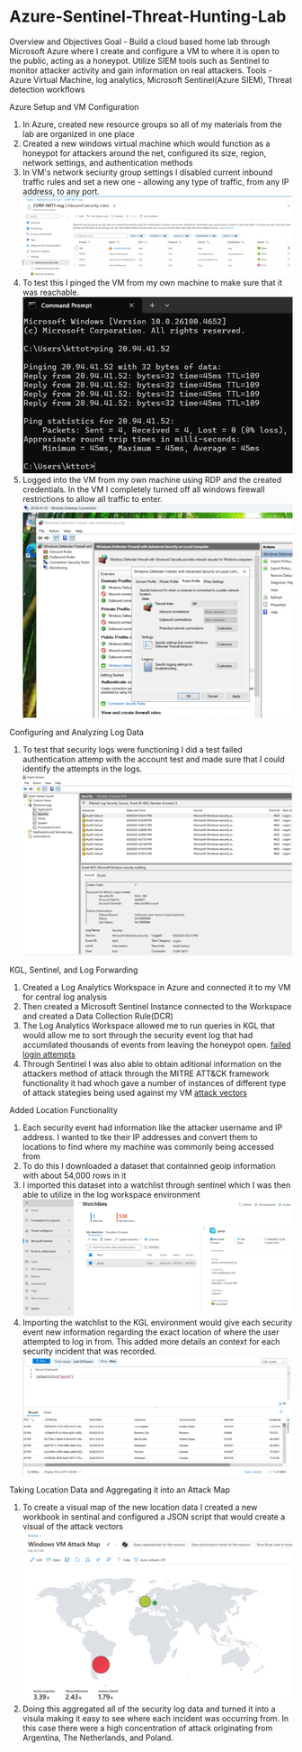 # Azure-Sentinel-Threat-Hunting-Lab

Overview and Objectives
Goal - Build a cloud based home lab through Microsoft Azure where I create and configure a VM to where it is open to the public, acting as a honeypot. Utilize SIEM tools such as Sentinel to monitor attacker activity and gain information on real attackers.
Tools - Azure Virtual Machine, log analytics, Microsoft Sentinel(Azure SIEM), Threat detection workflows

Azure Setup and VM Configuration
1. In Azure, created new resource groups so all of my materials from the lab are organized in one place
2. Created a new windows virtual machine which would function as a honeypot for attackers around the net, configured its size, region, network settings, and authentication methods
3. In VM's network seciurity group settings I disabled current inbound traffic rules and set a new one - allowing any type of traffic, from any IP address, to any port.
![inbound settings](images/ConfigureOpenFirewallRules.png)
5. To test this I pinged the VM from my own machine to make sure that it was reachable.
![ping VM](images/VMAccessableFromOutside.png)
6. Logged into the VM from my own machine using RDP and the created credentials. In the VM I completely turned off all windows firewall restrictions to allow all traffic to enter.
![firewall disable](images/TurnOffWindowsFirewall.png)

Configuring and Analyzing Log Data
1. To test that security logs were functioning I did a test failed authentication attemp with the account test and made sure that I could identify the attempts in the logs.
![self login](images/EXofSelfLoginFailLog.png)

KGL, Sentinel, and Log Forwarding
1. Created a Log Analytics Workspace in Azure and connected it to my VM for central log analysis
2. Then created a Microsoft Sentinel Instance connected to the Workspace and created a Data Collection Rule(DCR)
3. The Log Analytics Workspace allowed me to run queries in KGL that would allow me to sort through the security event log that had accumilated thousands of events from leaving the honeypot open.
[failed login attempts](images/FailedLogIns.png)
4. Through Sentinel I was also able to obtain aditional information on the attackers method of attack through the MITRE ATT&CK framework functionality it had whoch gave a number of instances of different type of attack stategies being used against my VM
[attack vectors](images/ATT&CKToSeeAttackvectors.png)

Added Location Functionality
1. Each security event had information like the attacker username and IP address. I wanted to tke their IP addresses and convert them to locations to find where my machine was commonly being accessed from
2. To do this I downloaded a dataset that containned geoip information with about 54,000 rows in it
3. I imported this dataset into a watchlist through sentinel which I was then able to utilize in the log workspace environment
![sentinel watchlist](images/MicrosoftSentinalWatchlist.png)
5. Importing the watchlist to the KGL environment would give each security event new information regarding the exact location of where the user attempted to log in from. This added more details an context for each security incident that was recorded.
![Location settings added](images/locationfromwatchlist.png)

Taking Location Data and Aggregating it into an Attack Map
1. To create a visual map of the new location data I created a new workbook in sentinal and configured a JSON script that would create a visual of the attack vectors
![map](images/AttackMapLocationOfLogins.png)
2. Doing this aggregated all of the security log data and turned it into a visula making it easy to see where each incident was occurring from. In this case there were a high concentration of attack originating from Argentina, The Netherlands, and Poland.
